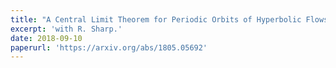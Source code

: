 ```yaml
---
title: "A Central Limit Theorem for Periodic Orbits of Hyperbolic Flows"
excerpt: 'with R. Sharp.'
date: 2018-09-10
paperurl: 'https://arxiv.org/abs/1805.05692'
---
```

